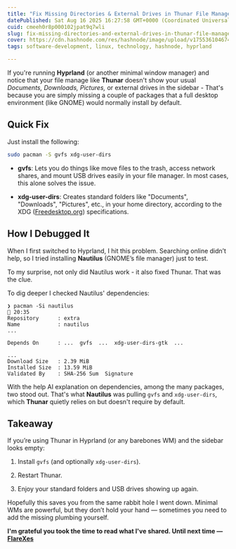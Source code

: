 ```yaml
---
title: "Fix Missing Directories & External Drives in Thunar File Manager on Hyprland"
datePublished: Sat Aug 16 2025 16:27:58 GMT+0000 (Coordinated Universal Time)
cuid: cmeeh0r8p000102jpat9q7wli
slug: fix-missing-directories-and-external-drives-in-thunar-file-manager-on-hyprland
cover: https://cdn.hashnode.com/res/hashnode/image/upload/v1755361046749/cd2e73e3-1172-492b-9eb5-87c5a441aba5.png
tags: software-development, linux, technology, hashnode, hyprland

---
```


If you're running **Hyprland** (or another minimal window manager) and notice that your file manage like **Thunar** doesn't show your usual *Documents, Downloads, Pictures,* or external drives in the sidebar - That's because you are simply missing a couple of packages that a full desktop environment (like GNOME) would normally install by default.

## Quick Fix

Just install the following:

```bash
sudo pacman -S gvfs xdg-user-dirs
```

* **gvfs**: Lets you do things like move files to the trash, access network shares, and mount USB drives easily in your file manager. In most cases, this alone solves the issue.
    
* **xdg-user-dirs**: Creates standard folders like "Documents", "Downloads", "Pictures", etc., in your home directory, according to the XDG ([Freedesktop.org](http://Freedesktop.org)) specifications.
    

## How I Debugged It

When I first switched to Hyprland, I hit this problem. Searching online didn’t help, so I tried installing **Nautilus** (GNOME’s file manager) just to test.

To my surprise, not only did Nautilus work - it also fixed Thunar. That was the clue.

To dig deeper I checked Nautilus' dependencies:

```plaintext
❯ pacman -Si nautilus                                                                                                             20:35 
Repository      : extra
Name            : nautilus
...

Depends On      : ...  gvfs  ...  xdg-user-dirs-gtk  ...

...
Download Size   : 2.39 MiB
Installed Size  : 13.59 MiB
Validated By    : SHA-256 Sum  Signature
```

With the help AI explanation on dependencies, among the many packages, two stood out. That's what **Nautilus** was pulling `gvfs` and `xdg-user-dirs`, which **Thunar** quietly relies on but doesn't require by default.

## Takeaway

If you’re using Thunar in Hyprland (or any barebones WM) and the sidebar looks empty:

1. Install `gvfs` (and optionally `xdg-user-dirs`).
    
2. Restart Thunar.
    
3. Enjoy your standard folders and USB drives showing up again.
    

Hopefully this saves you from the same rabbit hole I went down. Minimal WMs are powerful, but they don’t hold your hand — sometimes you need to add the missing plumbing yourself.

**I'm grateful you took the time to read what I've shared. Until next time —** [**FlareXes**](https://www.linkedin.com/in/flarexes/)